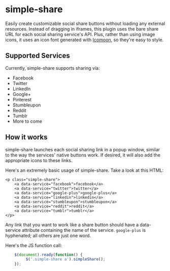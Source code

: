 simple-share
============

Easily create customizable social share buttons without loading any external resources. Instead of dragging in iframes, this plugin uses the bare share URL for each social sharing service's API. Plus, rather than using image icons, it uses an icon font generated with [Icomoon](http://keyamoon.com/icomoon), so they're easy to style.

Supported Services
------------------

Currently, simple-share supports sharing via:
* Facebook
* Twitter
* LinkedIn
* Google+
* Pinterest
* Stumbleupon
* Reddit
* Tumblr
* More to come

How it works
------------

simple-share launches each social sharing link in a popup window, similar to the way the services' native buttons work. If desired, it will also add the appropriate icons to these links.

Here's an extremely basic usage of simple-share. Take a look at this HTML:

    <p class="simple-share">
        <a data-service="facebook">facebook</a>
        <a data-service="twitter">twitter</a>
        <a data-service="google-plus">google-plus</a>
        <a data-service="linkedin">linkedin</a>
        <a data-service="stumbleupon">stumbleupon</a>
        <a data-service="reddit">reddit</a>
        <a data-service="tumblr">tumblr</a>
    </p>
    
Any link that you want to work like a share button should have a data-service attribute containing the name of the service. `google-plus` is hyphenated; all others are just one word.

Here's the JS function call:

```javascript
    $(document).ready(function() {
         $('.simple-share a').simpleShare();
    });
```

